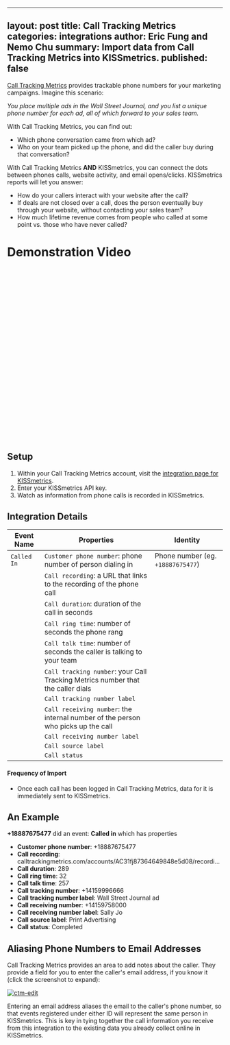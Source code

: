 
---
layout: post
title: Call Tracking Metrics
categories: integrations
author: Eric Fung and Nemo Chu
summary: Import data from Call Tracking Metrics into KISSmetrics.
published: false
---
[Call Tracking Metrics][ctm] provides trackable phone numbers for your marketing campaigns. Imagine this scenario:

*You place multiple ads in the Wall Street Journal, and you list a unique phone number for each ad, all of which forward to your sales team.*

With Call Tracking Metrics, you can find out:

* Which phone conversation came from which ad?
* Who on your team picked up the phone, and did the caller buy during that conversation?

With Call Tracking Metrics **AND** KISSmetrics, you can connect the dots between phones calls, website activity, and email opens/clicks. KISSmetrics reports will let you answer:

* How do your callers interact with your website after the call?
* If deals are not closed over a call, does the person eventually buy through your website, without contacting your sales team?
* How much lifetime revenue comes from people who called at some point vs. those who have never called?

# Demonstration Video

<div id="wistia_gik1m2517k" class="wistia_embed" style="width:640px;height:400px;" data-video-width="640" data-video-height="400">&nbsp;</div>

<script charset="ISO-8859-1" src="http://fast.wistia.com/static/concat/E-v1.js">
</script>

<script>
wistiaEmbed = Wistia.embed("gik1m2517k", {
  version: "v1",
  videoWidth: 640,
  videoHeight: 400,
  volumeControl: true,
  controlsVisibleOnLoad: true
});
</script>

## Setup

1. Within your Call Tracking Metrics account, visit the [integration page for KISSmetrics][km-settings].
2. Enter your KISSmetrics API key.
3. Watch as information from phone calls is recorded in KISSmetrics.

## Integration Details

Event Name | Properties | Identity
-----------| ---------- | --------
`Called In` | `Customer phone number`: phone number of person dialing in | Phone number (eg. `+18887675477`)
    | `Call recording`: a URL that links to the recording of the phone call
    | `Call duration`: duration of the call in seconds
    | `Call ring time`: number of seconds the phone rang
    | `Call talk time`: number of seconds the caller is talking to your team
    | `Call tracking number`: your Call Tracking Metrics number that the caller dials
    | `Call tracking number label`
    | `Call receiving number`: the internal number of the person who picks up the call
    | `Call receiving number label`
    | `Call source label`
    | `Call status`

#### Frequency of Import

* Once each call has been logged in Call Tracking Metrics, data for it is immediately sent to KISSmetrics.

## An Example

**+18887675477** did an event: **Called in** which has properties

* **Customer phone number**: +18887675477
* **Call recording**: calltrackingmetrics.com/accounts/AC31fj87364649848e5d08/recordi...
* **Call duration**: 289
* **Call ring time**: 32
* **Call talk time**: 257
* **Call tracking number**: +14159996666
* **Call tracking number label**: Wall Street Journal ad
* **Call receiving number**: +14159758000
* **Call receiving number label**: Sally Jo
* **Call source label**: Print Advertising
* **Call status**: Completed

## Aliasing Phone Numbers to Email Addresses

Call Tracking Metrics provides an area to add notes about the caller. They provide a field for you to enter the caller's email address, if you know it (click the screenshot to expand):

[![ctm-edit][ctm-edit]][ctm-edit]

Entering an email address aliases the email to the caller's phone number, so that events registered under either ID will represent the same person in KISSmetrics. This is key in tying together the call information you receive from this integration to the existing data you already collect online in KISSmetrics.

[ctm]: https://calltrackingmetrics.com/
[callcode]: http://en.wikipedia.org/wiki/List_of_country_calling_codes
[km-settings]: https://calltrackingmetrics.com/accounts/kissmetrics_settings

[ctm-edit]: https://s3.amazonaws.com/kissmetrics-support-files/assets/integrations/calltrackingmetrics/ctm-edit.png
